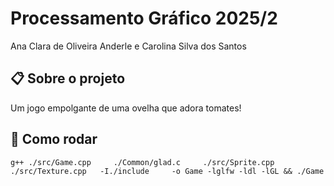 # Processamento Gráfico 2025/2

Ana Clara de Oliveira Anderle e Carolina Silva dos Santos

## 📋 Sobre o projeto

Um jogo empolgante de uma ovelha que adora tomates!

## 📂 Como rodar

```g++ ./src/Game.cpp     ./Common/glad.c     ./src/Sprite.cpp  ./src/Texture.cpp   -I./include     -o Game -lglfw -ldl -lGL && ./Game ```